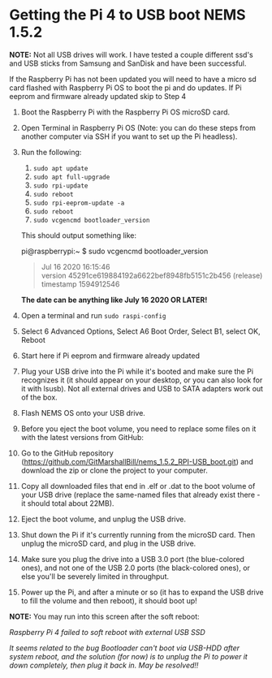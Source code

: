 # Getting the Pi 4 to USB boot NEMS 1.5.2

**NOTE:** Not all USB drives will work. I have tested a couple different ssd's and USB sticks from Samsung and SanDisk and have been successful.

 If the Raspberry Pi has not been updated you will need to have a micro sd card flashed with Raspberry Pi OS to boot the pi and do updates. If Pi eeprom and firmware already updated skip to Step 4

1. Boot the Raspberry Pi with the Raspberry Pi OS microSD card.

2. Open Terminal in Raspberry Pi OS (Note: you can do these steps from another computer via SSH if you want to set up the Pi headless).

3. Run the following:

   1. `sudo apt update`
   2. `sudo apt full-upgrade`
   3. `sudo rpi-update`
   4. `sudo reboot`
   5. `sudo rpi-eeprom-update -a`
   6. `sudo reboot`
   7. `sudo vcgencmd bootloader_version`

   This should output something like:

   pi@raspberrypi:~ $ sudo vcgencmd bootloader_version
   > Jul 16 2020 16:15:46  
   > version 45291ce619884192a6622bef8948fb5151c2b456 (release)  
   > timestamp 1594912546  

   **The date can be anything like July 16 2020 OR LATER!**

4) Open a terminal and run `sudo raspi-config`

5) Select 6 Advanced Options, Select A6 Boot Order, Select B1, select OK, Reboot

6)  Start here if Pi eeprom and firmware already updated

7)  Plug your USB drive into the Pi while it's booted and make sure the Pi recognizes it (it should appear on your desktop, or you can also look for it with lsusb). Not all external drives and USB to SATA adapters work out of the box.

8)  Flash NEMS OS onto your USB drive.

9)  Before you eject the boot volume, you need to replace some files on it with the latest versions from GitHub:

10)  Go to the GitHub repository (https://github.com/GitMarshallBill/nems_1.5.2_RPI-USB_boot.git) and download the zip or clone the project to your computer.
      
11)  Copy all downloaded files that end in .elf or .dat to the boot volume of your USB drive (replace the same-named files that already exist there - it should total about 22MB).
    
12) Eject the boot volume, and unplug the USB drive.

13) Shut down the Pi if it's currently running from the microSD card. Then unplug the microSD card, and plug in the USB drive.

14) Make sure you plug the drive into a USB 3.0 port (the blue-colored ones), and not one of the USB 2.0 ports (the black-colored ones), or else you'll be severely limited in throughput.

15) Power up the Pi, and after a minute or so (it has to expand the USB drive to fill the volume and then reboot), it should boot up!

**NOTE:**  You may run into this screen after the soft reboot:

*Raspberry Pi 4 failed to soft reboot with external USB SSD*

*It seems related to the bug Bootloader can't boot via USB-HDD after system reboot, and the solution (for now) is to unplug the Pi to power it down completely, then plug it back in. May be resolved!!*
